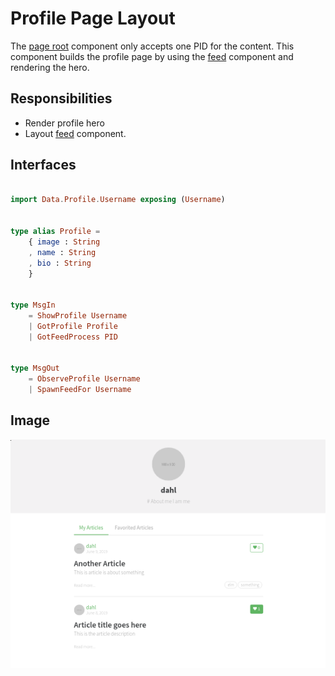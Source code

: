 # Profile Page Layout

The [page root] component only accepts one PID for
the content. This component builds the profile page
by using the [feed] component and rendering the hero.

## Responsibilities

- Render profile hero
- Layout [feed] component.

## Interfaces

```elm

import Data.Profile.Username exposing (Username)


type alias Profile =
    { image : String
    , name : String
    , bio : String
    }


type MsgIn
    = ShowProfile Username
    | GotProfile Profile
    | GotFeedProcess PID


type MsgOut
    = ObserveProfile Username
    | SpawnFeedFor Username


```

## Image

![Profile page screenshot](img/Profile1.png)


[feed]: ArticleList.md
[page root]: PageRoot.md
